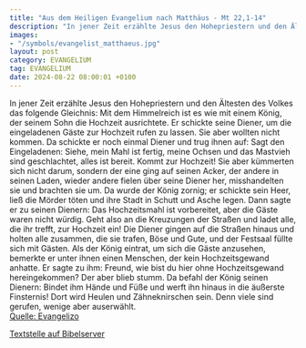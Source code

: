 ```yaml
---
title: "Aus dem Heiligen Evangelium nach Matthäus - Mt 22,1-14"
description: "In jener Zeit erzählte Jesus den Hohepriestern und den Ältesten des Volkes das folgende Gleichnis: Mit dem Himmelreich ist es wie mit einem König, der seinem Sohn die Hochzeit ausrichtete. Er schickte seine Diener, um die eingeladenen Gäste zur Hochzeit rufen zu lassen. Sie aber ...."
images:
- "/symbols/evangelist_matthaeus.jpg"
layout: post
category: EVANGELIUM
tag: EVANGELIUM
date: 2024-08-22 08:00:01 +0100
---
```

In jener Zeit erzählte Jesus den Hohepriestern und den Ältesten des Volkes das folgende Gleichnis:
Mit dem Himmelreich ist es wie mit einem König, der seinem Sohn die Hochzeit ausrichtete.
Er schickte seine Diener, um die eingeladenen Gäste zur Hochzeit rufen zu lassen. Sie aber wollten nicht kommen.<!--more-->
Da schickte er noch einmal Diener und trug ihnen auf: Sagt den Eingeladenen: Siehe, mein Mahl ist fertig, meine Ochsen und das Mastvieh sind geschlachtet, alles ist bereit. Kommt zur Hochzeit!
Sie aber kümmerten sich nicht darum, sondern der eine ging auf seinen Acker, der andere in seinen Laden,
wieder andere fielen über seine Diener her, misshandelten sie und brachten sie um.
Da wurde der König zornig; er schickte sein Heer, ließ die Mörder töten und ihre Stadt in Schutt und Asche legen.
Dann sagte er zu seinen Dienern: Das Hochzeitsmahl ist vorbereitet, aber die Gäste waren nicht würdig.
Geht also an die Kreuzungen der Straßen und ladet alle, die ihr trefft, zur Hochzeit ein!
Die Diener gingen auf die Straßen hinaus und holten alle zusammen, die sie trafen, Böse und Gute, und der Festsaal füllte sich mit Gästen.
Als der König eintrat, um sich die Gäste anzusehen, bemerkte er unter ihnen einen Menschen, der kein Hochzeitsgewand anhatte.
Er sagte zu ihm: Freund, wie bist du hier ohne Hochzeitsgewand hereingekommen? Der aber blieb stumm.
Da befahl der König seinen Dienern: Bindet ihm Hände und Füße und werft ihn hinaus in die äußerste Finsternis! Dort wird Heulen und Zähneknirschen sein.
Denn viele sind gerufen, wenige aber auserwählt.<br>
[Quelle: Evangelizo](https://evangeliumtagfuertag.org/DE/gospel)

[Textstelle auf Bibelserver](https://www.bibleserver.com/EU/Matthäus22,1-14)
